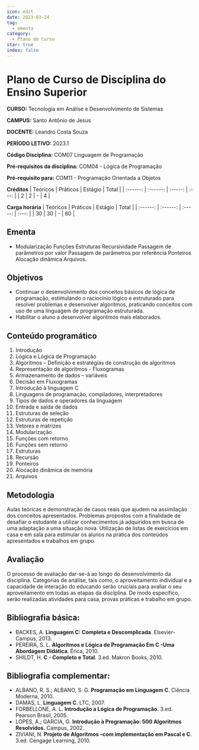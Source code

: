 ```yaml
---
icon: edit
date: 2023-03-24
tag:
  - ementa
category:
  - Plano de Curso
star: true
index: false
---
```

# Plano de Curso de Disciplina do Ensino Superior

**CURSO:** Tecnologia em Análise e Desenvolvimento de Sistemas

**CAMPUS:** Santo Antônio de Jesus

**DOCENTE:** Leandro Costa Souza

**PERÍODO LETIVO:** 2023.1

**Código Disciplina:** COM07 Linguagem de Programação

**Pré-requisitos da disciplina:** COM04 - Lógica de Programação

**Pré-requisito para:** COM11 - Programação Orientada a Objetos

**Créditos**
| Teóricos | Práticos | Estágio | Total |
| :------: | :------: | :-----: | :---: |
|    2     |    2     |    -    |   4   |


**Carga horária**
| Teóricos | Práticos | Estágio | Total |
| :------: | :------: | :-----: | :---: |
|    30    |    30    |    -    |  60   |

## Ementa

- Modularização
Funções
Estruturas
Recursividade
Passagem de parâmetros por valor
Passagem de parâmetros por referência
Ponteiros
Alocação dinâmica
Arquivos.

## Objetivos
- Continuar o desenvolvimento dos conceitos básicos de lógica de programação, estimulando o raciocínio lógico e estruturado para resolver problemas e desenvolver algoritmos, praticando conceitos com uso de uma linguagem de programação estruturada.
- Habilitar o aluno a desenvolver algoritmos mais elaborados.

## Conteúdo programático
1. Introdução
  1. Lógica e Lógica de Programação
  1. Algoritmos – Definição e estratégias de construção de algoritmos
  1. Representação de algoritmos - Fluxogramas
  1. Armazenamento de dados – variáveis
  1. Decisão em Fluxogramas
1. Introdução à linguagem C
  1. Linguagens de programação, compiladores, interpretadores
  1. Tipos de dados e operadores da linguagem
  1. Entrada e saída de dados
  1. Estruturas de seleção
  1. Estruturas de repetição
  1. Vetores e matrizes
1. Modularização
  1. Funções com retorno
  1. Funções sem retorno
1. Estruturas
1. Recursão
1. Ponteiros
1. Alocação dinâmica de memória
1. Arquivos

## Metodologia

Aulas teóricas e demonstração de casos reais que ajudem na assimilação dos conceitos apresentados. Problemas propostos com a finalidade de desafiar o estudante a utilizar conhecimentos já adquiridos em busca de uma adaptação a uma situação nova. Utilização de listas de exercícios em casa e em sala para estimular os alunos na prática dos conteúdos apresentados e trabalhos em grupo.

## Avaliação

O processo de avaliação dar-se-á ao longo do desenvolvimento da disciplina. Categorias de análise, tais como, o aproveitamento individual e a capacidade de interação do educando serão cruciais para avaliar o seu aproveitamento em todas as etapas da disciplina. De modo específico, serão realizadas atividades para casa, provas práticas e trabalho em grupo.


## Bibliografia básica:

- BACKES, A. **Linguagem C: Completa e Descomplicada**. Elsevier-Campus, 2013.
- PEREIRA, S. L. **Algoritmos e Lógica de Programação Em C -Uma Abordagem Didática**. Érica, 2010.
- SHILDT, H. **C - Completo e Total**. 3.ed. Makron Books, 2010.

## Bibliografia complementar:
- ALBANO, R. S.; ALBANO, S. G. **Programação em Linguagem C**. Ciência Moderna, 2010.
- DAMAS, L. **Linguagem C**. LTC, 2007.
- FORBELLONE, A. L. **Introdução a Lógica de Programação.** 3.ed. Pearson Brasil, 2005.
- LOPES, A.; GARCIA, G. **Introdução à Programação: 500 Algoritmos Resolvidos.** Campus, 2002.
- ZIVIANI, N. **Projeto de Algoritmos –com implementação em Pascal e C**. 3.ed. Cengage Learning, 2010.


